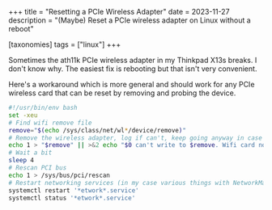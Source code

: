 +++
title = "Resetting a PCIe Wireless Adapter"
date = 2023-11-27
description = "(Maybe) Reset a PCIe wireless adapter on Linux without a reboot"

[taxonomies]
tags = ["linux"]
+++

Sometimes the ath11k PCIe wireless adapter in my Thinkpad X13s breaks. I don't know why. The easiest fix is rebooting but that isn't very convenient.

Here's a workaround which is more general and should work for any PCIe wireless card that can be reset by removing and probing the device.

```sh
#!/usr/bin/env bash
set -xeu
# Find wifi remove file
remove="$(echo /sys/class/net/wl*/device/remove)"
# Remove the wireless adapter, log if can't, keep going anyway in case rescanning works
echo 1 > "$remove" || >&2 echo "$0 can't write to $remove. Wifi card not found or not running as root"
# Wait a bit
sleep 4
# Rescan PCI bus
echo 1 > /sys/bus/pci/rescan
# Restart networking services (in my case various things with NetworkManager in the name)
systemctl restart '*etwork*.service'
systemctl status '*etwork*.service'
```
